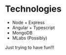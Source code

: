 # Technologies
- Node + Express
- Angular + Typescript
- MongoDB
- MLabs (Possibly)

Just trying to have fun!!!